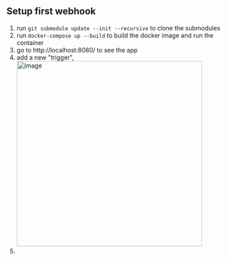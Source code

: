 ## Setup first webhook

1. run `git submodule update --init --recursive` to clone the submodules
2. run `docker-compose up --build` to build the docker image and run the container
3. go to http://localhost:8080/ to see the app
4. add a new "trigger", <img width="429" alt="image" src="https://github.com/user-attachments/assets/3f5857bb-2104-4afe-aeb8-431059515883">
5. 

